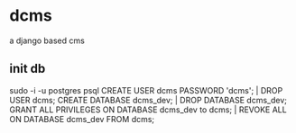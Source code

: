 # dcms
a django based cms

## init db
sudo -i -u postgres
psql
CREATE USER dcms PASSWORD 'dcms'; | DROP USER dcms; 
CREATE DATABASE dcms_dev; | DROP DATABASE dcms_dev;
GRANT ALL PRIVILEGES ON DATABASE dcms_dev to dcms; | REVOKE ALL ON DATABASE dcms_dev FROM dcms;
